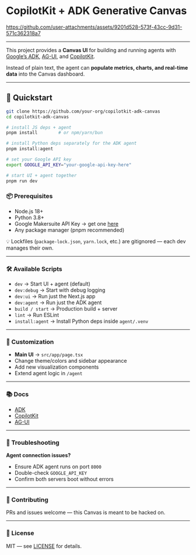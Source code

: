 # CopilotKit + ADK Generative Canvas


https://github.com/user-attachments/assets/9201d528-573f-43cc-9d31-571c362318a7



---

This project provides a **Canvas UI** for building and running agents with [Google’s ADK](https://google.github.io/adk-docs/), [AG-UI](https://docs.ag-ui.com/introduction), and [CopilotKit](https://github.com/CopilotKit/CopilotKit).  

Instead of plain text, the agent can **populate metrics, charts, and real-time data** into the Canvas dashboard.

---

## 🔧 Quickstart

```bash
git clone https://github.com/your-org/copilotkit-adk-canvas
cd copilotkit-adk-canvas

# install JS deps + agent
pnpm install        # or npm/yarn/bun

# install Python deps separately for the ADK agent
pnpm install:agent

# set your Google API key
export GOOGLE_API_KEY="your-google-api-key-here"

# start UI + agent together
pnpm run dev

```

### 📦 Prerequisites
- Node.js 18+  
- Python 3.8+  
- Google Makersuite API Key → get one [here](https://makersuite.google.com/)  
- Any package manager (pnpm recommended)  

💡 Lockfiles (`package-lock.json`, `yarn.lock`, etc.) are gitignored — each dev manages their own.  

---

### 🛠 Available Scripts
- `dev` → Start UI + agent (default)  
- `dev:debug` → Start with debug logging  
- `dev:ui` → Run just the Next.js app  
- `dev:agent` → Run just the ADK agent  
- `build / start` → Production build + server  
- `lint` → Run ESLint  
- `install:agent` → Install Python deps inside `agent/.venv`  

---

### 🎨 Customization
- **Main UI** → `src/app/page.tsx`  
- Change theme/colors and sidebar appearance  
- Add new visualization components  
- Extend agent logic in `/agent`  

---

### 📚 Docs
- [ADK](https://google.github.io/adk-docs/)  
- [CopilotKit](https://github.com/CopilotKit/CopilotKit)  
- [AG-UI](https://docs.ag-ui.com/introduction)  

---

### 🐛 Troubleshooting
**Agent connection issues?**  
- Ensure ADK agent runs on port `8000`  
- Double-check `GOOGLE_API_KEY`  
- Confirm both servers boot without errors  

---

### 🤝 Contributing
PRs and issues welcome — this Canvas is meant to be hacked on.  

---

### 📄 License
MIT — see [LICENSE](./LICENSE) for details.  
